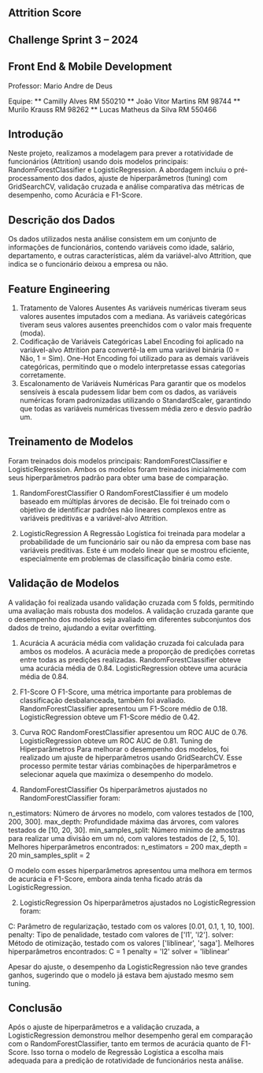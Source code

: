 ## Attrition Score


## Challenge Sprint 3 – 2024
## Front End & Mobile Development
Professor: Mario Andre de Deus


Equipe:
** Camilly Alves RM 550210
** João Vitor Martins RM 98744
** Murilo Krauss RM 98262
** Lucas Matheus da Silva RM 550466


## Introdução
Neste projeto, realizamos a modelagem para prever a rotatividade de funcionários (Attrition) usando dois modelos principais: RandomForestClassifier e LogisticRegression. A abordagem incluiu o pré-processamento dos dados, ajuste de hiperparâmetros (tuning) com GridSearchCV, validação cruzada e análise comparativa das métricas de desempenho, como Acurácia e F1-Score.


## Descrição dos Dados
Os dados utilizados nesta análise consistem em um conjunto de informações de funcionários, contendo variáveis como idade, salário, departamento, e outras características, além da variável-alvo Attrition, que indica se o funcionário deixou a empresa ou não.


## Feature Engineering
1. Tratamento de Valores Ausentes
As variáveis numéricas tiveram seus valores ausentes imputados com a mediana.
As variáveis categóricas tiveram seus valores ausentes preenchidos com o valor mais frequente (moda).
2. Codificação de Variáveis Categóricas
Label Encoding foi aplicado na variável-alvo Attrition para convertê-la em uma variável binária (0 = Não, 1 = Sim).
One-Hot Encoding foi utilizado para as demais variáveis categóricas, permitindo que o modelo interpretasse essas categorias corretamente.
3. Escalonamento de Variáveis Numéricas
Para garantir que os modelos sensíveis à escala pudessem lidar bem com os dados, as variáveis numéricas foram padronizadas utilizando o StandardScaler, garantindo que todas as variáveis numéricas tivessem média zero e desvio padrão um.


## Treinamento de Modelos
Foram treinados dois modelos principais: RandomForestClassifier e LogisticRegression. Ambos os modelos foram treinados inicialmente com seus hiperparâmetros padrão para obter uma base de comparação.

1. RandomForestClassifier
O RandomForestClassifier é um modelo baseado em múltiplas árvores de decisão. Ele foi treinado com o objetivo de identificar padrões não lineares complexos entre as variáveis preditivas e a variável-alvo Attrition.

2. LogisticRegression
A Regressão Logística foi treinada para modelar a probabilidade de um funcionário sair ou não da empresa com base nas variáveis preditivas. Este é um modelo linear que se mostrou eficiente, especialmente em problemas de classificação binária como este.


## Validação de Modelos
A validação foi realizada usando validação cruzada com 5 folds, permitindo uma avaliação mais robusta dos modelos. A validação cruzada garante que o desempenho dos modelos seja avaliado em diferentes subconjuntos dos dados de treino, ajudando a evitar overfitting.

1. Acurácia
A acurácia média com validação cruzada foi calculada para ambos os modelos. A acurácia mede a proporção de predições corretas entre todas as predições realizadas.
RandomForestClassifier obteve uma acurácia média de 0.84.
LogisticRegression obteve uma acurácia média de 0.84.
2. F1-Score
O F1-Score, uma métrica importante para problemas de classificação desbalanceada, também foi avaliado.
RandomForestClassifier apresentou um F1-Score médio de 0.18.
LogisticRegression obteve um F1-Score médio de 0.42.
3. Curva ROC
RandomForestClassifier apresentou um ROC AUC de 0.76.
LogisticRegression obteve um ROC AUC de 0.81.
Tuning de Hiperparâmetros
Para melhorar o desempenho dos modelos, foi realizado um ajuste de hiperparâmetros usando GridSearchCV. Esse processo permite testar várias combinações de hiperparâmetros e selecionar aquela que maximiza o desempenho do modelo.

1. RandomForestClassifier
Os hiperparâmetros ajustados no RandomForestClassifier foram:

n_estimators: Número de árvores no modelo, com valores testados de [100, 200, 300].
max_depth: Profundidade máxima das árvores, com valores testados de [10, 20, 30].
min_samples_split: Número mínimo de amostras para realizar uma divisão em um nó, com valores testados de [2, 5, 10].
Melhores hiperparâmetros encontrados: n_estimators = 200 max_depth = 20 min_samples_split = 2

O modelo com esses hiperparâmetros apresentou uma melhora em termos de acurácia e F1-Score, embora ainda tenha ficado atrás da LogisticRegression.

2. LogisticRegression
Os hiperparâmetros ajustados no LogisticRegression foram:

C: Parâmetro de regularização, testado com os valores [0.01, 0.1, 1, 10, 100].
penalty: Tipo de penalidade, testado com valores de ['l1', 'l2'].
solver: Método de otimização, testado com os valores ['liblinear', 'saga'].
Melhores hiperparâmetros encontrados: C = 1 penalty = 'l2' solver = 'liblinear'

Apesar do ajuste, o desempenho da LogisticRegression não teve grandes ganhos, sugerindo que o modelo já estava bem ajustado mesmo sem tuning.


## Conclusão
Após o ajuste de hiperparâmetros e a validação cruzada, a LogisticRegression demonstrou melhor desempenho geral em comparação com o RandomForestClassifier, tanto em termos de acurácia quanto de F1-Score. Isso torna o modelo de Regressão Logística a escolha mais adequada para a predição de rotatividade de funcionários nesta análise.
